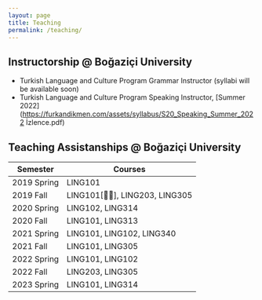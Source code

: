 ```yaml
---
layout: page
title: Teaching
permalink: /teaching/
---
```


## Instructorship @ Boğaziçi University

- Turkish Language and Culture Program Grammar Instructor (syllabi will be available soon)
- Turkish Language and Culture Program Speaking Instructor, [Summer 2022](https://furkandikmen.com/assets/syllabus/S20_Speaking_Summer_2022 İzlence.pdf) 

## Teaching Assistanships @ Boğaziçi University

<!-- Definitions -->
<!--

[🧙‍♂️]: [https://furkandikmen.com/assets/syllabus/LING101_Fall2019.pdf]{:target="_blank" rel="noopener noreferrer"}

-->


| Semester      | Courses                       |
|---------------|-------------------------------|
| 2019 Spring   | LING101                       |
| 2019 Fall     | LING101[🧙‍♂️], LING203, LING305  |
| 2020 Spring   | LING102, LING314              |
| 2020 Fall     | LING101, LING313              |
| 2021 Spring   | LING101, LING102, LING340     |
| 2021 Fall     | LING101, LING305              |
| 2022 Spring   | LING101, LING102              |
| 2022 Fall     | LING203, LING305              |
| 2023 Spring   | LING101, LING314              |






